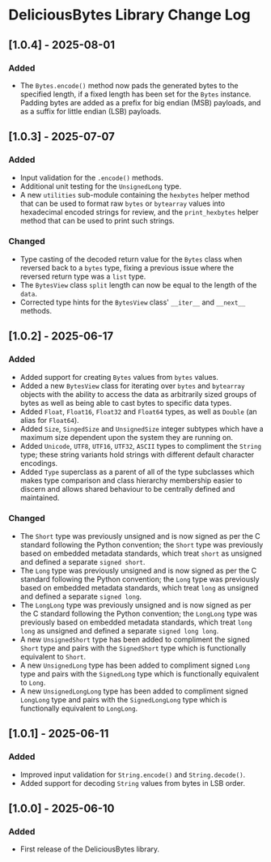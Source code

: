 # DeliciousBytes Library Change Log

## [1.0.4] - 2025-08-01
### Added
- The `Bytes.encode()` method now pads the generated bytes to the specified length, if a
fixed length has been set for the `Bytes` instance. Padding bytes are added as a prefix
for big endian (MSB) payloads, and as a suffix for little endian (LSB) payloads.

## [1.0.3] - 2025-07-07
### Added
- Input validation for the `.encode()` methods.
- Additional unit testing for the `UnsignedLong` type.
- A new `utilities` sub-module containing the `hexbytes` helper method that can be used
to format raw `bytes` or `bytearray` values into hexadecimal encoded strings for review,
and the `print_hexbytes` helper method that can be used to print such strings.

### Changed
- Type casting of the decoded return value for the `Bytes` class when reversed back to a
`bytes` type, fixing a previous issue where the reversed return type was a `list` type.
- The `BytesView` class `split` length can now be equal to the length of the `data`.
- Corrected type hints for the `BytesView` class' `__iter__` and `__next__` methods.

## [1.0.2] - 2025-06-17
### Added
- Added support for creating `Bytes` values from `bytes` values.
- Added a new `BytesView` class for iterating over `bytes` and `bytearray` objects with
the ability to access the data as arbitrarily sized groups of bytes as well as being able
to cast bytes to specific data types.
- Added `Float`, `Float16`, `Float32` and `Float64` types, as well as `Double` (an alias for `Float64`).
- Added `Size`, `SingedSize` and `UnsignedSize` integer subtypes which have a maximum size dependent upon the system they are running on.
- Added `Unicode`, `UTF8`, `UTF16`, `UTF32`, `ASCII` types to compliment the `String` type; these string variants hold strings with different default character encodings.
- Added `Type` superclass as a parent of all of the type subclasses which makes type comparison and class hierarchy membership easier to discern and allows shared behaviour to be centrally defined and maintained.

### Changed
- The `Short` type was previously unsigned and is now signed as per the C standard following the Python convention; the `Short` type was previously based on embedded metadata standards, which treat `short` as unsigned and defined a separate `signed short`.
- The `Long` type was previously unsigned and is now signed as per the C standard following the Python convention; the `Long` type was previously based on embedded metadata standards, which treat `long` as unsigned and defined a separate `signed long`.
- The `LongLong` type was previously unsigned and is now signed as per the C standard following the Python convention; the `LongLong` type was previously based on embedded metadata standards, which treat `long long` as unsigned and defined a separate `signed long long`.
- A new `UnsignedShort` type has been added to compliment the signed `Short` type and pairs with the `SignedShort` type which is functionally equivalent to `Short`.
- A new `UnsignedLong` type has been added to compliment signed `Long` type and pairs with the `SignedLong` type which is functionally equivalent to `Long`.
- A new `UnsignedLongLong` type has been added to compliment signed `LongLong` type and pairs with the `SignedLongLong` type which is functionally equivalent to `LongLong`.

## [1.0.1] - 2025-06-11
### Added
- Improved input validation for `String.encode()` and `String.decode()`.
- Added support for decoding `String` values from bytes in LSB order.

## [1.0.0] - 2025-06-10
### Added
- First release of the DeliciousBytes library.

